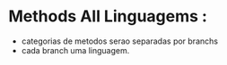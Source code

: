 # Methods All Linguagems :

- categorias de metodos serao separadas por branchs
- cada branch uma linguagem.
